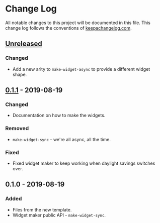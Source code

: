 # Change Log
All notable changes to this project will be documented in this file. This change log follows the conventions of [keepachangelog.com](http://keepachangelog.com/).

## [Unreleased]
### Changed
- Add a new arity to `make-widget-async` to provide a different widget shape.

## [0.1.1] - 2019-08-19
### Changed
- Documentation on how to make the widgets.

### Removed
- `make-widget-sync` - we're all async, all the time.

### Fixed
- Fixed widget maker to keep working when daylight savings switches over.

## 0.1.0 - 2019-08-19
### Added
- Files from the new template.
- Widget maker public API - `make-widget-sync`.

[Unreleased]: https://github.com/your-name/clojturtle/compare/0.1.1...HEAD
[0.1.1]: https://github.com/your-name/clojturtle/compare/0.1.0...0.1.1
